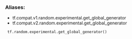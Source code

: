 ### Aliases:
- tf.compat.v1.random.experimental.get_global_generator
- tf.compat.v2.random.experimental.get_global_generator

```
 tf.random.experimental.get_global_generator()
```
